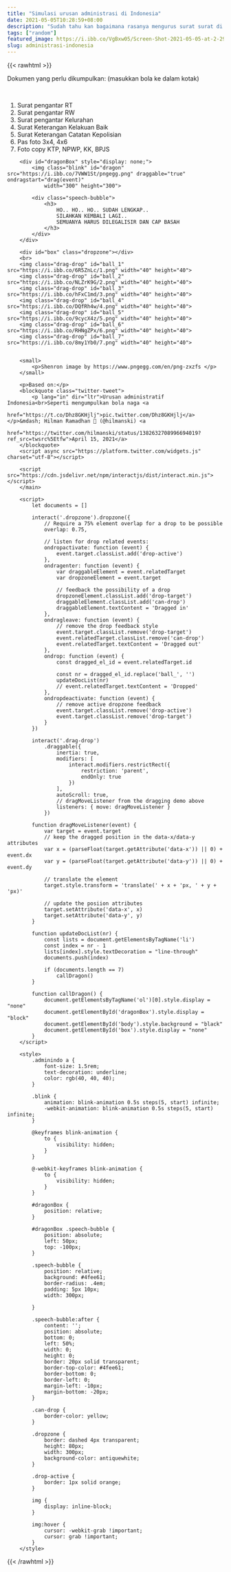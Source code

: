 ```yaml
---
title: "Simulasi urusan administrasi di Indonesia"
date: 2021-05-05T10:28:59+08:00
description: "Sudah tahu kan bagaimana rasanya mengurus surat surat di negeri kita ini? Simulasi Mengurus dokumen di Indonesia bagaiman mengumpulkan bola naga dragon ball"
tags: ["random"]
featured_image: https://i.ibb.co/VgBxw05/Screen-Shot-2021-05-05-at-2-29-36-PM.png
slug: administrasi-indonesia
---
```

{{< rawhtml >}}
 <main class='adminindo'>
        <p>Dokumen yang perlu dikumpulkan: (masukkan bola ke dalam kotak)</p>
        <br>
        <ol>
            <li>Surat pengantar RT</li>
            <li>Surat pengantar RW</li>
            <li>Surat pengantar Kelurahan</li>
            <li>Surat Keterangan Kelakuan Baik</li>
            <li>Surat Keterangan Catatan Kepolisian</li>
            <li>Pas foto 3x4, 4x6</li>
            <li>Foto copy KTP, NPWP, KK, BPJS</li>
        </ol>
        
        <div id="dragonBox" style="display: none;">
            <img class="blink" id="dragon" src="https://i.ibb.co/7VWW1St/pngegg.png" draggable="true" ondragstart="drag(event)"
                width="300" height="300">
        
            <div class="speech-bubble">
                <h3>
                    HO.. HO.. HO.. SUDAH LENGKAP..
                    SILAHKAN KEMBALI LAGI..
                    SEMUANYA HARUS DILEGALISIR DAN CAP BASAH
                </h3>
            </div>
        </div>
        
        <div id="box" class="dropzone"></div>
        <br>
        <img class="drag-drop" id="ball_1" src="https://i.ibb.co/6R5ZnLc/1.png" width="40" height="40">
        <img class="drag-drop" id="ball_2" src="https://i.ibb.co/NLZrK9G/2.png" width="40" height="40">
        <img class="drag-drop" id="ball_3" src="https://i.ibb.co/hFxC1md/3.png" width="40" height="40">
        <img class="drag-drop" id="ball_4" src="https://i.ibb.co/DQfRh4w/4.png" width="40" height="40">
        <img class="drag-drop" id="ball_5" src="https://i.ibb.co/9cycX4z/5.png" width="40" height="40">
        <img class="drag-drop" id="ball_6" src="https://i.ibb.co/RHNgZPx/6.png" width="40" height="40">
        <img class="drag-drop" id="ball_7" src="https://i.ibb.co/8my1Yb0/7.png" width="40" height="40">
        
        
        <small>
            <p>Shenron image by https://www.pngegg.com/en/png-zxzfs </p>
        </small>
        
        <p>Based on:</p>
        <blockquote class="twitter-tweet">
            <p lang="in" dir="ltr">Urusan administratif Indonesia<br>Seperti mengumpulkan bola naga <a
                    href="https://t.co/Dhz8GKHjlj">pic.twitter.com/Dhz8GKHjlj</a></p>&mdash; Hilman Ramadhan 🤔 (@hilmanski) <a
                href="https://twitter.com/hilmanski/status/1382632708996694019?ref_src=twsrc%5Etfw">April 15, 2021</a>
        </blockquote>
        <script async src="https://platform.twitter.com/widgets.js" charset="utf-8"></script>
        
        <script src="https://cdn.jsdelivr.net/npm/interactjs/dist/interact.min.js"></script>
        </main>
        
        <script>
            let documents = []

            interact('.dropzone').dropzone({
                // Require a 75% element overlap for a drop to be possible
                overlap: 0.75,

                // listen for drop related events:
                ondropactivate: function (event) {
                    event.target.classList.add('drop-active')
                },
                ondragenter: function (event) {
                    var draggableElement = event.relatedTarget
                    var dropzoneElement = event.target

                    // feedback the possibility of a drop
                    dropzoneElement.classList.add('drop-target')
                    draggableElement.classList.add('can-drop')
                    draggableElement.textContent = 'Dragged in'
                },
                ondragleave: function (event) {
                    // remove the drop feedback style
                    event.target.classList.remove('drop-target')
                    event.relatedTarget.classList.remove('can-drop')
                    event.relatedTarget.textContent = 'Dragged out'
                },
                ondrop: function (event) {
                    const dragged_el_id = event.relatedTarget.id

                    const nr = dragged_el_id.replace('ball_', '')
                    updateDocList(nr)
                    // event.relatedTarget.textContent = 'Dropped'
                },
                ondropdeactivate: function (event) {
                    // remove active dropzone feedback
                    event.target.classList.remove('drop-active')
                    event.target.classList.remove('drop-target')
                }
            })

            interact('.drag-drop')
                .draggable({
                    inertia: true,
                    modifiers: [
                        interact.modifiers.restrictRect({
                            restriction: 'parent',
                            endOnly: true
                        })
                    ],
                    autoScroll: true,
                    // dragMoveListener from the dragging demo above
                    listeners: { move: dragMoveListener }
                })

            function dragMoveListener(event) {
                var target = event.target
                // keep the dragged position in the data-x/data-y attributes
                var x = (parseFloat(target.getAttribute('data-x')) || 0) + event.dx
                var y = (parseFloat(target.getAttribute('data-y')) || 0) + event.dy

                // translate the element
                target.style.transform = 'translate(' + x + 'px, ' + y + 'px)'

                // update the posiion attributes
                target.setAttribute('data-x', x)
                target.setAttribute('data-y', y)
            }

            function updateDocList(nr) {
                const lists = document.getElementsByTagName('li')
                const index = nr - 1
                lists[index].style.textDecoration = "line-through"
                documents.push(index)

                if (documents.length == 7)
                    callDragon()
            }

            function callDragon() {
                document.getElementsByTagName('ol')[0].style.display = "none"
                document.getElementById('dragonBox').style.display = "block"
                document.getElementById('body').style.background = "black"
                document.getElementById('box').style.display = "none"
            }
        </script>
        
        <style>
            .adminindo a {
                font-size: 1.5rem;
                text-decoration: underline;
                color: rgb(40, 40, 40);
            }
        
            .blink {
                animation: blink-animation 0.5s steps(5, start) infinite;
                -webkit-animation: blink-animation 0.5s steps(5, start) infinite;
            }
        
            @keyframes blink-animation {
                to {
                    visibility: hidden;
                }
            }
        
            @-webkit-keyframes blink-animation {
                to {
                    visibility: hidden;
                }
            }
        
            #dragonBox {
                position: relative;
            }
        
            #dragonBox .speech-bubble {
                position: absolute;
                left: 50px;
                top: -100px;
            }
        
            .speech-bubble {
                position: relative;
                background: #4fee61;
                border-radius: .4em;
                padding: 5px 10px;
                width: 300px;
        
            }
        
            .speech-bubble:after {
                content: '';
                position: absolute;
                bottom: 0;
                left: 50%;
                width: 0;
                height: 0;
                border: 20px solid transparent;
                border-top-color: #4fee61;
                border-bottom: 0;
                border-left: 0;
                margin-left: -10px;
                margin-bottom: -20px;
            }
        
            .can-drop {
                border-color: yellow;
            }
        
            .dropzone {
                border: dashed 4px transparent;
                height: 80px;
                width: 300px;
                background-color: antiquewhite;
            }
        
            .drop-active {
                border: 1px solid orange;
            }

            img {
                display: inline-block;
            }
        
            img:hover {
                cursor: -webkit-grab !important;
                cursor: grab !important;
            }
        </style>
</main>
{{< /rawhtml >}}